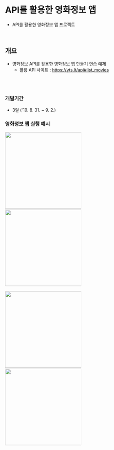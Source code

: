 # API를 활용한 영화정보 앱 
- API를 활용한 영화정보 앱 프로젝트

<br>

## 개요
- 영화정보 API를 활용한 영화정보 앱 만들기 연습 예제
  - 활용 API 사이트 : https://yts.lt/api#list_movies

<br>
<br>

### 개발기간
-  3일 ('19. 8. 31. ~ 9. 2.)

### 영화정보 앱 실행 예시

<div>
<img width="250" src="https://user-images.githubusercontent.com/4410021/64100803-60df7300-cda7-11e9-84a5-d7fd843a5913.png">&nbsp
<img width="250" src="https://user-images.githubusercontent.com/4410021/64100806-62a93680-cda7-11e9-82bc-acc7172ebedc.png">&nbsp
<p>
<img width="250" src="https://user-images.githubusercontent.com/4410021/64100809-63da6380-cda7-11e9-8297-a2878a1aacdc.png">&nbsp
<img width="250" src="https://user-images.githubusercontent.com/4410021/64100813-650b9080-cda7-11e9-83dd-76c5aa39abc1.png"> 
</div>
